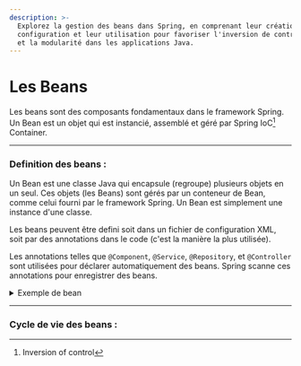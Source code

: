 ```yaml
---
description: >-
  Explorez la gestion des beans dans Spring, en comprenant leur création, leur
  configuration et leur utilisation pour favoriser l'inversion de contrôle (IoC)
  et la modularité dans les applications Java.
---
```


# Les Beans

Les beans sont des composants fondamentaux dans le framework Spring. Un Bean est un objet qui est instancié, assemblé et géré par Spring IoC[^1] Container.

***

### Definition des beans :&#x20;

Un Bean est une classe Java qui encapsule (regroupe) plusieurs objets en un seul. Ces objets (les Beans) sont gérés par un conteneur de Bean, comme celui fourni par le framework Spring. Un Bean est simplement une instance d'une classe.

Les beans peuvent être defini soit dans un fichier de configuration XML, soit par des annotations dans le code (c'est la manière la plus utilisée).&#x20;

Les annotations telles que `@Component`, `@Service`, `@Repository`, et `@Controller` sont utilisées pour déclarer automatiquement des beans. Spring scanne ces annotations pour enregistrer des beans.

<details>

<summary>Exemple de bean</summary>

```java
@Component
public class MaClasseService {
    // Définition de la classe
}

// @Component indique au conteneur Spring de créer un Bean pour cette classe.
```

</details>

***

### Cycle de vie des beans :



[^1]: Inversion of control
